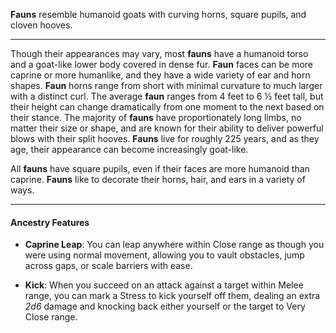 
**Fauns** resemble humanoid goats with curving horns, square pupils, and cloven hooves.

----

Though their appearances may vary, most **fauns** have a humanoid torso and a goat-like lower body covered in dense fur. **Faun** faces can be more caprine or more humanlike, and they have a wide variety of ear and horn shapes. **Faun** horns range from short with minimal curvature to much larger with a distinct curl. The average **faun** ranges from 4 feet to 6 ½ feet tall, but their height can change dramatically from one moment to the next based on their stance. The majority of **fauns** have proportionately long limbs, no matter their size or shape, and are known for their ability to deliver powerful blows with their split hooves. **Fauns** live for roughly 225 years, and as they age, their appearance can become increasingly goat-like.

All **fauns** have square pupils, even if their faces are more humanoid than caprine. **Fauns** like to decorate their horns, hair, and ears in a variety of ways. 

----

#### Ancestry Features

* **Caprine Leap**: You can leap anywhere within Close range as though you were using normal movement, allowing you to vault obstacles, jump across gaps, or scale barriers with ease.

* **Kick**: When you succeed on an attack against a target within Melee range, you can mark a Stress to kick yourself off them, dealing an extra *2d6* damage and knocking back either yourself or the target to Very Close range.